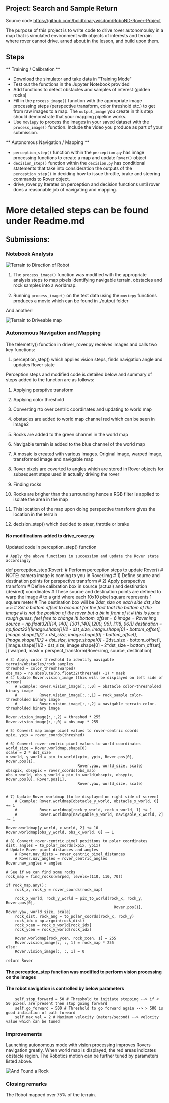 ## Project: Search and Sample Return

Source code https://github.com/boldbinarywisdom/RoboND-Rover-Project

The purpose of this project is to write code to drive rover autonomoulsy in a map that is simulated environment with objects of interests and terrain where rover cannot drive. arned about in the lesson, and build upon them.


## Steps

** Training / Calibration **  

* Download the simulator and take data in "Training Mode"
* Test out the functions in the Jupyter Notebook provided
* Add functions to detect obstacles and samples of interest (golden rocks)
* Fill in the `process_image()` function with the appropriate image processing steps (perspective transform, color threshold etc.) to get from raw images to a map.  The `output_image` you create in this step should demonstrate that your mapping pipeline works.
* Use `moviepy` to process the images in your saved dataset with the `process_image()` function.  Include the video you produce as part of your submission.

** Autonomous Navigation / Mapping **

* `perception_step()` function within the `perception.py` has image processing functions to create a map and update `Rover()` object
* `decision_step()` function within the `decision.py` has conditional statements that take into consideration the outputs of the `perception_step()` in deciding how to issue throttle, brake and steering commands to Rover object. 
* drive_rover.py Iterates on perception and decision functions until rover does a reasonable job of navigating and mapping.  
# More detailed steps can be found under Readme.md

[//]: # (Image References)

[image1]: ./output/terrain2direction.jpg
[image2]: ./output/terrain2drivablemap.jpg
[image3]: ./calibration_images/example_rock1.jpg 
[image4]: ./output/foundRocks.jpg



## Submissions:


### Notebook Analysis

![Terrain to Direction of Robot][image1]


1. The `process_image()` function was modified with the appropriate analysis steps to map pixels identifying navigable terrain, obstacles and rock samples into a worldmap.  

2. Running  `process_image()` on the test data using the `moviepy` functions produces a movie which can be found in ./output folder


And another! 

![Terrain to Driveable map][image2]

### Autonomous Navigation and Mapping

The telemetry() function in driver_rover.py receives images and calls two key functions:

1. perception_step() which applies vision steps, finds navigation angle and updates Rover state

Perception steps and modified code is detailed below and summary of steps added to the function are as follows:

1. Applying persptive transform 
2. Applying color threshold
3. Converting rto over centric coordinates and updating to world map
4.   obstacles are added to world map channel red which can be seen in image2
5.   Rocks are added to the green channel in the world map
6.   Navigable terrain is added to the blue channel of the world map
7. A mosaic is created with various images. Original image, warped image, transformed image and navigable map
8. Rover pixels are coverted to angles which are stored in Rover objects for subsequent steps used in actually driving the rover
9. Finding rocks
10.   Rocks are brigher than the surrounding hence a RGB filter is applied to isolate the area in the map
11. This location of the map upon doing perspective transform gives the location in the terrain

2. decision_step() which decided to steer, throttle or brake

#### No modifications added to drive_rover.py

Updated code in perception_step() function

    # Apply the above functions in succession and update the Rover state accordingly
def perception_step(Rover):
    # Perform perception steps to update Rover()
    # NOTE: camera image is coming to you in Rover.img
    # 1) Define source and destination points for perspective transform
    # 2) Apply perspective transform
    # Define calibration box in source (actual) and destination (desired) coordinates
    # These source and destination points are defined to warp the image
    # to a grid where each 10x10 pixel square represents 1 square meter
    # The destination box will be 2*dst_size on each side
    dst_size = 5
    # Set a bottom offset to account for the fact that the bottom of the image
    # is not the position of the rover but a bit in front of it
    # this is just a rough guess, feel free to change it!
    bottom_offset = 6
    image = Rover.img
    source = np.float32([[14, 140], [301 ,140],[200, 96], [118, 96]])
    destination = np.float32([[image.shape[1]/2 - dst_size, image.shape[0] - bottom_offset],
                  [image.shape[1]/2 + dst_size, image.shape[0] - bottom_offset],
                  [image.shape[1]/2 + dst_size, image.shape[0] - 2*dst_size - bottom_offset],
                  [image.shape[1]/2 - dst_size, image.shape[0] - 2*dst_size - bottom_offset],
                  ])
    warped, mask = perspect_transform(Rover.img, source, destination)

    # 3) Apply color threshold to identify navigable terrain/obstacles/rock samples
    threshed = color_thresh(warped)
    obs_map = np.absolute(np.float32(threshed) -1) * mask
    # 4) Update Rover.vision_image (this will be displayed on left side of screen)
        # Example: Rover.vision_image[:,:,0] = obstacle color-thresholded binary image
        #          Rover.vision_image[:,:,1] = rock_sample color-thresholded binary image
        #          Rover.vision_image[:,:,2] = navigable terrain color-thresholded binary image

    Rover.vision_image[:,:,2] = threshed * 255
    Rover.vision_image[:,:,0] = obs_map * 255

    # 5) Convert map image pixel values to rover-centric coords
    xpix, ypix = rover_coords(threshed)

    # 6) Convert rover-centric pixel values to world coordinates
    world_size = Rover.worldmap.shape[0]
    scale = 2 * dst_size
    x_world, y_world = pix_to_world(xpix, ypix, Rover.pos[0], Rover.pos[1],
                                    Rover.yaw, world_size, scale)
    obsxpix, obsypix = rover_coords(obs_map)
    obs_x_world, obs_y_world = pix_to_world(obsxpix, obsypix, Rover.pos[0], Rover.pos[1],
                                    Rover.yaw, world_size, scale)


    # 7) Update Rover worldmap (to be displayed on right side of screen)
        # Example: Rover.worldmap[obstacle_y_world, obstacle_x_world, 0] += 1
        #          Rover.worldmap[rock_y_world, rock_x_world, 1] += 1
        #          Rover.worldmap[navigable_y_world, navigable_x_world, 2] += 1

    Rover.worldmap[y_world, x_world, 2] += 10
    Rover.worldmap[obs_y_world, obs_x_world, 0] += 1

    # 8) Convert rover-centric pixel positions to polar coordinates
    dist, angles = to_polar_coords(xpix, ypix)
    # Update Rover pixel distances and angles
        # Rover.nav_dists = rover_centric_pixel_distances
        # Rover.nav_angles = rover_centric_angles
    Rover.nav_angles = angles

    # See if we can find some rocks
    rock_map = find_rocks(warped, levels=(110, 110, 70))

    if rock_map.any():
        rock_x, rock_y = rover_coords(rock_map)

        rock_x_world, rock_y_world = pix_to_world(rock_x, rock_y, Rover.pos[0],
                                                    Rover.pos[1], Rover.yaw, world_size, scale)
        rock_dist, rock_ang = to_polar_coords(rock_x, rock_y)
        rock_idx = np.argmin(rock_dist)
        rock_xcen = rock_x_world[rock_idx]
        rock_ycen = rock_y_world[rock_idx]

        Rover.worldmap[rock_ycen, rock_xcen, 1] = 255
        Rover.vision_image[:, :, 1] = rock_map * 255
    else:
        Rover.vision_image[:, :, 1] = 0

    return Rover


#### The perception_step function was modified to perform vision processing on the images

#### The robot navigation is controlled by below parameters

        self.stop_forward = 50 # Threshold to initiate stopping --> if < 50 pixesl are present then stop going forward
        self.go_forward = 500 # Threshold to go forward again --> > 500 is good indication of path forward
        self.max_vel = 2 # Maximum velocity (meters/second) --> velocity value which can be tuned

### Improvements

Launching autonomous mode with vision processing improves Rovers navigation greatly. When world map is displayed, the red areas indicates obstacle region. The Robotics motion can be further tuned by parameters listed above. 


![And Found a Rock][image4]

### Closing remarks

The Robot mapped over 75% of the terrain.
